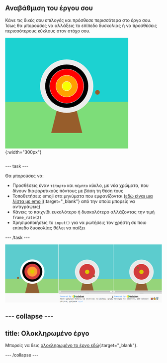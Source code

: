 ## Αναβάθμιση του έργου σου

<div style="display: flex; flex-wrap: wrap">
<div style="flex-basis: 200px; flex-grow: 1; margin-right: 15px;">
Κάνε τις δικές σου επιλογές και πρόσθεσε περισσότερα στο έργο σου. Ίσως θα μπορούσες να αλλάξεις το επίπεδο δυσκολίας ή να προσθέσεις περισσότερους κύκλους στον στόχο σου.
</div>
<div>

![Η περιοχή εξόδου δείχνει έναν στόχο με πέντε κύκλους.](images/five_circles.png){:width="300px"}

</div>
</div>

--- task ---

Θα μπορούσες να:

+ Προσθέσεις έναν `τέταρτο` και `πέμπτο` κύκλο, με νέα χρώματα, που δίνουν διαφορετικούς πόντους με βάση τη θέση τους
+ Τοποθετήσεις emoji στα μηνύματα που εμφανίζονται ([εδώ είναι μια λίστα με emoji](https://unicode.org/emoji/charts/full-emoji-list.html){:target="_blank"} από την οποία μπορείς να αντιγράψεις)
+ Κάνεις το παιχνίδι ευκολότερο ή δυσκολότερο αλλάζοντας την τιμή `frame_rate(2)`
+ Χρησιμοποιήσεις το `input()` για να ρωτήσεις τον χρήστη σε ποιο επίπεδο δυσκολίας θέλει να παίξει

--- /task ---

![Ιδέες αναβάθμισης του έργου: μία με πέντε κύκλους, μία με ερώτηση εισαγωγής δυσκολίας, μία με emoji στο μήνυμα πόντων.](images/upgrade-ideas.png)

--- collapse ---
---
title: Ολοκληρωμένο έργο
---

Μπορείς να δεις [ολοκληρωμένο το έργο εδώ](https://trinket.io/python/f686c82d8a){:target="_blank"}.

--- /collapse ---


